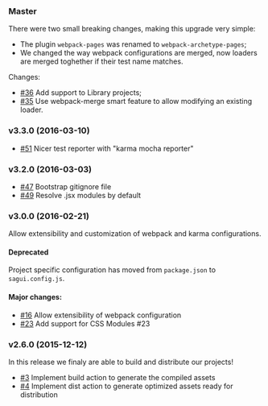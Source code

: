 ### Master

There were two small breaking changes, making this upgrade very simple:

- The plugin `webpack-pages` was renamed to `webpack-archetype-pages`;
- We changed the way webpack configurations are merged, now loaders are merged toghether if their test name matches.

Changes:

- [#36](https://github.com/pirelenito/sagui/pull/36) Add support to Library projects;
- [#35](https://github.com/pirelenito/sagui/pull/35) Use webpack-merge smart feature to allow modifying an existing loader.

### v3.3.0 (2016-03-10)

- [#51](https://github.com/pirelenito/sagui/pull/51) Nicer test reporter with "karma mocha reporter"

### v3.2.0 (2016-03-03)

- [#47](https://github.com/pirelenito/sagui/pull/47) Bootstrap gitignore file
- [#49](https://github.com/pirelenito/sagui/pull/49) Resolve .jsx modules by default

### v3.0.0 (2016-02-21)

Allow extensibility and customization of webpack and karma configurations.

#### Deprecated

Project specific configuration has moved from `package.json` to `sagui.config.js`.

#### Major changes:

- [#16](https://github.com/pirelenito/sagui/issues/16) Allow extensibility of webpack configuration
- [#23](https://github.com/pirelenito/sagui/pull/23) Add support for CSS Modules #23

### v2.6.0 (2015-12-12)

In this release we finaly are able to build and distribute our projects!

- [#3](https://github.com/pirelenito/sagui/issues/3) Implement build action to generate the compiled assets
- [#4](https://github.com/pirelenito/sagui/issues/4) Implement dist action to generate optimized assets ready for distribution
